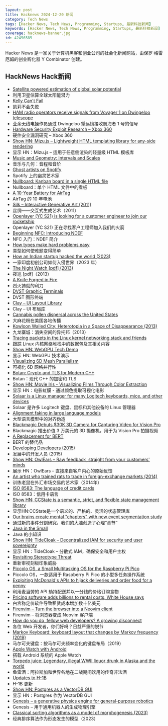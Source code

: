 ```yaml
---
layout: post
title: Hacknews 2024-12-20 新闻
category: Tech News
tags: [Hacker News, Tech News, Programming, Startups, 最新科技新闻]
keywords: [Hacker News, Tech News, Programming, Startups, 最新科技新闻]
coverage: hacknews-banner.jpg
id: 42456585
---
```


Hacker News 是一家关于计算机黑客和创业公司的社会化新闻网站，由保罗·格雷厄姆的创业孵化器 Y Combinator 创建。

## HackNews Hack新闻

- [Satellite powered estimation of global solar potential](https://research.google/blog/satellite-powered-estimation-of-global-solar-potential/)
- 利用卫星估算全球太阳能潜力
- [Kelly Can't Fail](https://win-vector.com/2024/12/19/kelly-cant-fail/)
- 凯莉不会失败
- [HAM radio operators receive signals from Voyager 1 on Dwingeloo telescope](https://www.camras.nl/en/blog/2024/dwingeloo-telescope-receives-signals-from-voyager-1/)
- 业余无线电操作员通过 Dwingeloo 望远镜接收航海者 1 号的信号
- [Hardware Security Exploit Research – Xbox 360](https://github.com/kooscode/srgh-matrix-trinity/blob/main/README.md)
- 硬件安全漏洞研究 – Xbox 360
- [Show HN: Mizu.js – Lightweight HTML templating library for any-side rendering](https://mizu.sh)
- 显示 HN：Mizu.js – 适用于任意侧渲染的轻量级 HTML 模板库
- [Music and Geometry: Intervals and Scales](https://roelsworld.eu/blog-music/music-geometry-intervals-scales/)
- 音乐与几何：音程和音阶
- [Ghost artists on Spotify](https://harpers.org/archive/2025/01/the-ghosts-in-the-machine-liz-pelly-spotify-musicians/)
- Spotify 上的幽灵艺术家
- [Nullboard: Kanban board in a single HTML file](https://github.com/apankrat/nullboard)
- Nullboard：单个 HTML 文件中的看板
- [A 10-Year Battery for AirTag](https://www.elevationlab.com/blogs/news/introducing-timecapsule)
- AirTag 的 10 年电池
- [Silk – Interactive Generative Art (2011)](http://weavesilk.com/)
- 丝绸——交互式生成艺术（2011）
- [Openlayer (YC S21) is looking for a customer engineer to join our rocketship](https://www.ycombinator.com/companies/openlayer/jobs/yIE9WI3-customer-engineer)
- Openlayer (YC S21) 正在寻找客户工程师加入我们的火箭
- [Beginning NFC: Introducing NDEF](https://www.oreilly.com/library/view/beginning-nfc/9781449324094/ch04.html)
- NFC 入门：NDEF 简介
- [How types make hard problems easy](https://mayhul.com/posts/type-driven-design/)
- 类型如何使难题变得简单
- [How an Indian startup hacked the world (2023)](https://www.reuters.com/investigates/special-report/usa-hackers-appin/)
- 一家印度初创公司如何入侵世界（2023 年）
- [The Night Watch [pdf] (2013)](https://scholar.harvard.edu/files/mickens/files/thenightwatch.pdf)
- 夜巡 [pdf]（2013）
- [A Knife Forged in Fire](https://www.chicagomag.com/chicago-magazine/january-2024/a-knife-forged-in-fire/)
- 烈火铸就的利刀
- [DVST Graphic Terminals](https://vintagetek.org/dvst-graphic-terminals/)
- DVST 图形终端
- [Clay – UI Layout Library](https://www.nicbarker.com/clay)
- Clay – UI 布局库
- [Cannabis pollen dispersal across the United States](https://www.nature.com/articles/s41598-024-70633-x)
- 大麻花粉在美国各地传播
- [Kowloon Walled City: Heterotopia in a Space of Disappearance (2013)](https://mascontext.com/issues/trace/kowloon-walled-city-heterotopia-in-a-space-of-disappearance)
- 九龙寨城：消失空间的异托邦（2013）
- [Tracing packets in the Linux kernel networking stack and friends](https://github.com/retis-org/retis)
- 跟踪 Linux 内核网络堆栈中的数据包及其相关内容
- [Show HN: WebGPU Tech Demo](https://gnikoloff.github.io/webgpu-sponza-demo/)
- 显示 HN: WebGPU 技术演示
- [Visualizing 6D Mesh Parallelism](https://main-horse.github.io/posts/visualizing-6d/)
- 可视化 6D 网格并行性
- [Botan: Crypto and TLS for Modern C++](https://github.com/randombit/botan)
- Botan：现代 C++ 的加密和 TLS
- [Show HN: Movie Iris - Visualizing Films Through Color Extraction](https://github.com/LoSinCos/movie-iris)
- 显示 HN：电影虹膜 - 通过颜色提取可视化电影
- [Solaar is a Linux manager for many Logitech keyboards, mice, and other devices](https://github.com/pwr-Solaar/Solaar)
- Solaar 是许多 Logitech 键盘、鼠标和其他设备的 Linux 管理器
- [Alignment faking in large language models](https://www.anthropic.com/research/alignment-faking)
- 大型语言模型中的对齐伪造
- [Blackmagic Debuts $30K 3D Camera for Capturing Video for Vision Pro](https://www.macrumors.com/2024/12/16/black-magic-3d-vision-pro-camera/)
- Blackmagic 推出价值 3 万美元的 3D 摄像机，用于为 Vision Pro 拍摄视频
- [A Replacement for BERT](https://huggingface.co/blog/modernbert)
- BERT 的替代品
- [Developing Developers (2015)](https://felleisen.org/matthias/Thoughts/Developing_Developers.html)
- 发展中的开发人员 (2015)
- [Show HN: OwlEars – Raw feedback, straight from your customers' minds](https://www.owlears.com)
- 展示 HN：OwlEars – 直接来自客户内心的原始反馈
- [An artist who trained rats to trade in foreign-exchange markets (2014)](https://www.theatlantic.com/business/archive/2014/10/the-artist-who-trained-rats-to-trade-in-foreign-exchange-markets/381456/)
- 训练老鼠在外汇市场交易的艺术家（2014年）
- [ISO 8583: The language of credit cards](https://increase.com/articles/iso-8583-the-language-of-credit-cards)
- ISO 8583：信用卡语言
- [Show HN: CCState is a semantic, strict, and flexible state management library](https://github.com/e7h4n/ccstate)
- 显示HN:CCState是一个语义的、严格的、灵活的状态管理库
- [Our brains create mental "chapters" with new event segmentation study](https://www.psypost.org/scientists-sheds-light-on-how-our-brains-create-mental-chapters-with-new-event-segmentation-study/)
- 通过新的事件分割研究，我们的大脑创造了心理“章节”
- [Java in the Small](https://horstmann.com/unblog/2024-12-11/index.html)
- Java 的小知识
- [Show HN: TideCloak – Decentralized IAM for security and user sovereignty](https://github.com/tide-foundation/tidecloak-gettingstarted)
- 显示 HN：TideCloak – 分散式 IAM，确保安全和用户主权
- [Revisiting Stereotype Threat](https://www.speakandregret.michaelinzlicht.com/p/revisiting-stereotype-threat)
- 重新审视刻板印象威胁
- [Piccolo OS, a Small Multitasking OS for the Raspberry Pi Pico](https://github.com/garyexplains/piccolo_os_v1)
- Piccolo OS，一款适用于 Raspberry Pi Pico 的小型多任务操作系统
- [Exploiting McDonald's APIs to hijack deliveries and order food for a penny](https://eaton-works.com/2024/12/19/mcdelivery-india-hack/)
- 利用麦当劳的 API 劫持配送并以一分钱的价格订购食物
- [Pricing software adds billions to rental costs, White House says](https://www.axios.com/2024/12/17/realpage-rent-landlords-white-house)
- 白宫称定价软件导致租赁成本增加数十亿美元
- [Firenvim – Turn the browser into a Neovim client](https://github.com/glacambre/firenvim)
- Firenvim – 将浏览器变成 Neovim 客户端
- [How do you do, fellow web developers? A growing disconnect](https://rakhim.exotext.com/web-developers-a-growing-disconnect)
- 各位 Web 开发者，你们好吗？日益严重的脱节
- [Markov Keyboard: keyboard layout that changes by Markov frequency (2019)](https://github.com/shapr/markovkeyboard)
- 马尔可夫键盘：按马尔可夫频率变化的键盘布局（2019）
- [Apple Watch with Android](https://abishekmuthian.com/apple-watch-with-android/)
- 搭载 Android 系统的 Apple Watch
- [Torpedo juice: Legendary, illegal WWII liquor drunk in Alaska and the world](https://www.adn.com/alaska-life/2024/12/15/torpedo-juice-the-legendary-illegal-world-war-ii-liquor-drunk-in-alaska-and-across-the-world/)
- 鱼雷酒：阿拉斯加和世界各地在二战期间饮用的传奇非法酒
- [Updates to H-1B](https://www.uscis.gov/newsroom/news-releases/dhs-strengthens-h-1b-program-allowing-us-employers-to-more-quickly-fill-critical-jobs)
- H-1B 更新
- [Show HN: Postgres as a VectorDB GUI](https://github.com/Z-Gort/Reservoirs-Lab)
- 显示 HN：Postgres 作为 VectorDB GUI
- [Genesis – a generative physics engine for general-purpose robotics](https://genesis-world.readthedocs.io/en/latest/)
- Genesis – 用于通用机器人的生成物理引擎
- [Classical sorting algorithms as a model of morphogenesis (2023)](https://arxiv.org/abs/2401.05375)
- 经典排序算法作为形态发生的模型（2023）

